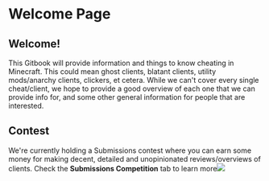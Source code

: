 # Welcome Page

## Welcome!

This Gitbook will provide information and things to know cheating in Minecraft. This could mean ghost clients, blatant clients, utility mods/anarchy clients, clickers, et cetera. While we can't cover every single cheat/client, we hope to provide a good overview of each one that we can provide info for, and some other general information for people that are interested.

## **Contest**

We're currently holding a Submissions contest where you can earn some money for making decent, detailed and unopinionated reviews/overviews of clients. Check the **Submissions Competition** tab to learn more![  
](https://minecraftclients.gitbook.io/minecraftclients-faq/acknowledgements)

